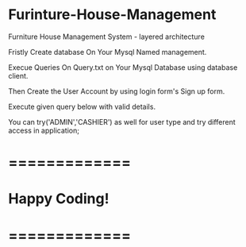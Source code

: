 # Furinture-House-Management
Furniture House Management System - layered architecture

Fristly Create database On Your Mysql Named management. 

Execue Queries On Query.txt on Your Mysql Database using database client.

Then Create the User Account by using login form's Sign up form.

Execute given query below with valid details.

You can try('ADMIN','CASHIER') as well for user type and try different access in application;

# =============

# Happy Coding!

# =============
